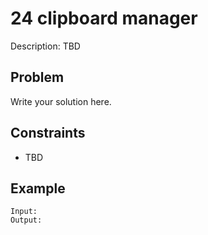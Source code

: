 # 24 clipboard manager

Description: TBD

## Problem

Write your solution here.

## Constraints

- TBD

## Example

```
Input:
Output:
```
